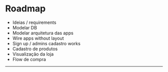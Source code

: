 # Roadmap

- Ideias / requirements
- Modelar DB
- Modelar arquitetura das apps
- Wire apps without layout
- Sign up / admins cadastro works
- Cadastro de produtos
- Visualização da loja
- Flow de compra

---
